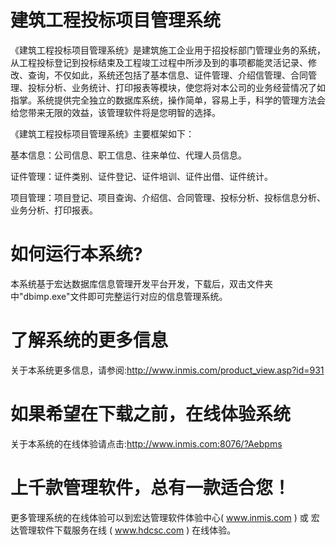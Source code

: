 # 建筑工程投标项目管理系统

《建筑工程投标项目管理系统》是建筑施工企业用于招投标部门管理业务的系统，从工程投标登记到投标结束及工程竣工过程中所涉及到的事项都能灵活记录、修改、查询，不仅如此，系统还包括了基本信息、证件管理、介绍信管理、合同管理、投标分析、业务统计、打印报表等模块，使您将对本公司的业务经营情况了如指掌。系统提供完全独立的数据库系统，操作简单，容易上手，科学的管理方法会给您带来无限的效益，该管理软件将是您明智的选择。

《建筑工程投标项目管理系统》主要框架如下：

基本信息：公司信息、职工信息、往来单位、代理人员信息。

证件管理：证件类别、证件登记、证件培训、证件出借、证件统计。

项目管理：项目登记、项目查询、介绍信、合同管理、投标分析、投标信息分析、业务分析、打印报表。


# 如何运行本系统?

本系统基于宏达数据库信息管理开发平台开发，下载后，双击文件夹中"dbimp.exe"文件即可完整运行对应的信息管理系统。

# 了解系统的更多信息

关于本系统更多信息，请参阅:http://www.inmis.com/product_view.asp?id=931

# 如果希望在下载之前，在线体验系统

关于本系统的在线体验请点击:http://www.inmis.com:8076/?Aebpms

# 上千款管理软件，总有一款适合您！

更多管理系统的在线体验可以到宏达管理软件体验中心( www.inmis.com ) 或 宏达管理软件下载服务在线 ( www.hdcsc.com ) 在线体验。

